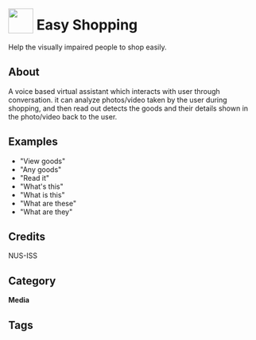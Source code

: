 # <img src="https://raw.githack.com/FortAwesome/Font-Awesome/master/svgs/solid/blind.svg" card_color="#22A7F0" width="50" height="50" style="vertical-align:bottom"/> Easy Shopping
Help the visually impaired people to shop easily.

## About
A voice based virtual assistant which interacts with user through conversation. it can analyze photos/video taken by the user during shopping, and then read out detects the goods and their details shown in the photo/video back to the user.

## Examples
* "View goods"
* "Any goods"
* "Read it"
* "What's this"
* "What is this"
* "What are these"
* "What are they"

## Credits
NUS-ISS

## Category
**Media**

## Tags


